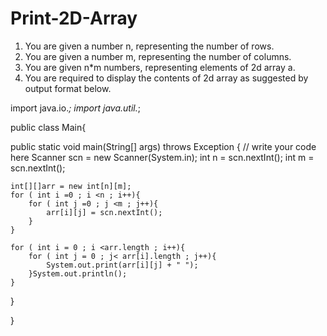 # Print-2D-Array
1. You are given a number n, representing the number of rows.
2. You are given a number m, representing the number of columns.
3. You are given n*m numbers, representing elements of 2d array a.
4. You are required to display the contents of 2d array as suggested by output format below.

import java.io.*;
import java.util.*;

public class Main{

public static void main(String[] args) throws Exception {
    // write your code here
    Scanner scn = new Scanner(System.in);
    int n = scn.nextInt();
    int m = scn.nextInt();
    
    int[][]arr = new int[n][m];
    for ( int i =0 ; i <n ; i++){
        for ( int j =0 ; j <m ; j++){
            arr[i][j] = scn.nextInt();
        }
    }
    
    for ( int i = 0 ; i <arr.length ; i++){
        for ( int j = 0 ; j< arr[i].length ; j++){
            System.out.print(arr[i][j] + " ");
        }System.out.println();
    }
 }

}

